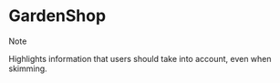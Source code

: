 # GardenShop

> [!NOTE]
> Highlights information that users should take into account, even when skimming.
